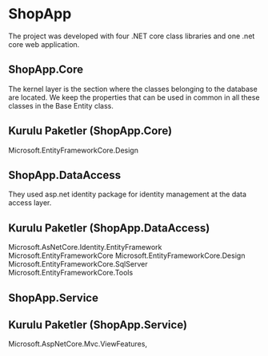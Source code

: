 # ShopApp

The project was developed with four .NET core class libraries and one .net core web application. 

## ShopApp.Core
The kernel layer is the section where the classes belonging to the database are located. We keep the properties that can be used in common in all these classes in the Base Entity class.

  ## Kurulu Paketler (ShopApp.Core)
   Microsoft.EntityFrameworkCore.Design
 
## ShopApp.DataAccess
They used asp.net identity package for identity management at the data access layer.

## Kurulu Paketler (ShopApp.DataAccess)
 Microsoft.AsNetCore.Identity.EntityFramework
 Microsoft.EntityFrameworkCore
 Microsoft.EntityFrameworkCore.Design
 Microsoft.EntityFrameworkCore.SqlServer
 Microsoft.EntityFrameworkCore.Tools


## ShopApp.Service

## Kurulu Paketler (ShopApp.Service)
 Microsoft.AspNetCore.Mvc.ViewFeatures,
 
